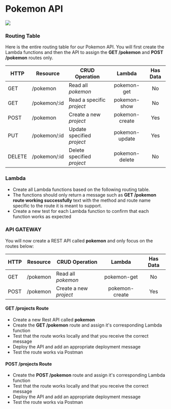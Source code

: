 # Pokemon API

![](https://i.imgur.com/rRKtN1B.jpg)

### Routing Table

Here is the entire routing table for our Pokemon API.  You will first create the Lambda functions and then the API to assign the **GET /pokemon** and **POST /pokemon** routes only. 

HTTP  | Resource  | CRUD Operation | Lambda | Has Data
-----------|------------------|------------------|:---:|:---:
GET     | /pokemon          | Read all _pokemon_ | pokemon-get | No
GET     | /pokemon/:id      | Read a specific _project_ | pokemon-show | No
POST    | /pokemon          | Create a new _project_ | pokemon-create | Yes
PUT     | /pokemon/:id      | Update specified _project_  | pokemon-update | Yes
DELETE  | /pokemon/:id      | Delete specified _project_ | pokemon-delete | No

### Lambda

- Create all Lambda functions based on the following routing table.
- The functions should only return a message such as **GET /pokemon route working successfully** text with the method and route name specific to the route it is meant to support. 
- Create a new test for each Lambda function to confirm that each function works as expected

### API GATEWAY

You will now create a REST API called **pokemon** and only focus on the routes below:

HTTP  | Resource  | CRUD Operation | Lambda | Has Data
-----------|------------------|------------------|:---:|:---:
GET     | /pokemon          | Read all _pokemon_ | pokemon-get | No
POST    | /pokemon          | Create a new _project_ | pokemon-create | Yes


#### GET /projects Route
- Create a new Rest API called **pokemon** 
- Create the **GET /pokemon** route and assign it's corresponding Lambda function
- Test that the route works locally and that you receive the correct message
- Deploy the API and add an appropriate deployment message
- Test the route works via Postman

#### POST /projects Route
- Create the **POST /pokemon** route and assign it's corresponding Lambda function
- Test that the route works locally and that you receive the correct message
- Deploy the API and add an appropriate deployment message
- Test the route works via Postman
